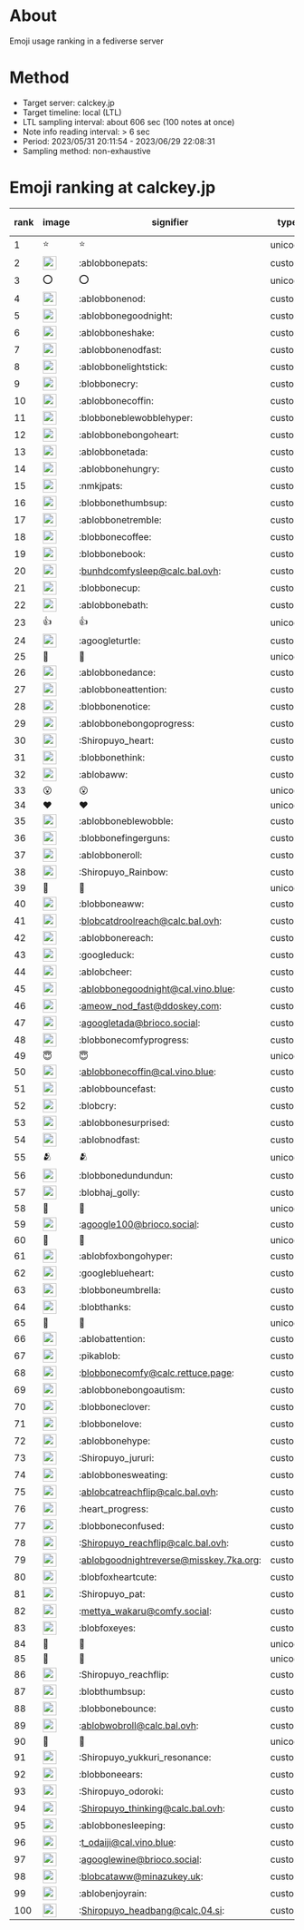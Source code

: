 # About
Emoji usage ranking in a fediverse server

# Method
- Target server: calckey.jp
- Target timeline: local (LTL)
- LTL sampling interval: about 606 sec (100 notes at once)
- Note info reading interval: > 6 sec
- Period: 2023/05/31 20:11:54 - 2023/06/29 22:08:31 
- Sampling method: non-exhaustive

# Emoji ranking at calckey.jp

|rank|image|signifier|type|frequency score|
|----|----|----|----|----|
|1|⭐|⭐|unicode|544|
|2|<img height="24" src="https://calckey.jp/emoji/ablobbonepats.webp">|:ablobbonepats:|custom|132|
|3|⭕|⭕|unicode|51|
|4|<img height="24" src="https://calckey.jp/emoji/ablobbonenod.webp">|:ablobbonenod:|custom|49|
|5|<img height="24" src="https://calckey.jp/emoji/ablobbonegoodnight.webp">|:ablobbonegoodnight:|custom|49|
|6|<img height="24" src="https://calckey.jp/emoji/ablobboneshake.webp">|:ablobboneshake:|custom|40|
|7|<img height="24" src="https://calckey.jp/emoji/ablobbonenodfast.webp">|:ablobbonenodfast:|custom|39|
|8|<img height="24" src="https://calckey.jp/emoji/ablobbonelightstick.webp">|:ablobbonelightstick:|custom|30|
|9|<img height="24" src="https://calckey.jp/emoji/blobbonecry.webp">|:blobbonecry:|custom|27|
|10|<img height="24" src="https://calckey.jp/emoji/ablobbonecoffin.webp">|:ablobbonecoffin:|custom|25|
|11|<img height="24" src="https://calckey.jp/emoji/blobboneblewobblehyper.webp">|:blobboneblewobblehyper:|custom|20|
|12|<img height="24" src="https://calckey.jp/emoji/ablobbonebongoheart.webp">|:ablobbonebongoheart:|custom|20|
|13|<img height="24" src="https://calckey.jp/emoji/ablobbonetada.webp">|:ablobbonetada:|custom|20|
|14|<img height="24" src="https://calckey.jp/emoji/ablobbonehungry.webp">|:ablobbonehungry:|custom|20|
|15|<img height="24" src="https://calckey.jp/emoji/nmkjpats.webp">|:nmkjpats:|custom|17|
|16|<img height="24" src="https://calckey.jp/emoji/blobbonethumbsup.webp">|:blobbonethumbsup:|custom|14|
|17|<img height="24" src="https://calckey.jp/emoji/ablobbonetremble.webp">|:ablobbonetremble:|custom|14|
|18|<img height="24" src="https://calckey.jp/emoji/blobbonecoffee.webp">|:blobbonecoffee:|custom|14|
|19|<img height="24" src="https://calckey.jp/emoji/blobbonebook.webp">|:blobbonebook:|custom|12|
|20|<img height="24" src="https://calckey.jp/emoji/bunhdcomfysleep.webp">|:bunhdcomfysleep@calc.bal.ovh:|custom|12|
|21|<img height="24" src="https://calckey.jp/emoji/blobbonecup.webp">|:blobbonecup:|custom|12|
|22|<img height="24" src="https://calckey.jp/emoji/ablobbonebath.webp">|:ablobbonebath:|custom|11|
|23|👍|👍|unicode|10|
|24|<img height="24" src="https://calckey.jp/emoji/agoogleturtle.webp">|:agoogleturtle:|custom|9|
|25|🎉|🎉|unicode|9|
|26|<img height="24" src="https://calckey.jp/emoji/ablobbonedance.webp">|:ablobbonedance:|custom|9|
|27|<img height="24" src="https://calckey.jp/emoji/ablobboneattention.webp">|:ablobboneattention:|custom|8|
|28|<img height="24" src="https://calckey.jp/emoji/blobbonenotice.webp">|:blobbonenotice:|custom|8|
|29|<img height="24" src="https://calckey.jp/emoji/ablobbonebongoprogress.webp">|:ablobbonebongoprogress:|custom|8|
|30|<img height="24" src="https://calckey.jp/emoji/Shiropuyo_heart.webp">|:Shiropuyo_heart:|custom|8|
|31|<img height="24" src="https://calckey.jp/emoji/blobbonethink.webp">|:blobbonethink:|custom|8|
|32|<img height="24" src="https://calckey.jp/emoji/ablobaww.webp">|:ablobaww:|custom|7|
|33|😮|😮|unicode|6|
|34|❤|❤|unicode|6|
|35|<img height="24" src="https://calckey.jp/emoji/ablobboneblewobble.webp">|:ablobboneblewobble:|custom|6|
|36|<img height="24" src="https://calckey.jp/emoji/blobbonefingerguns.webp">|:blobbonefingerguns:|custom|6|
|37|<img height="24" src="https://calckey.jp/emoji/ablobboneroll.webp">|:ablobboneroll:|custom|5|
|38|<img height="24" src="https://calckey.jp/emoji/Shiropuyo_Rainbow.webp">|:Shiropuyo_Rainbow:|custom|5|
|39|🤝|🤝|unicode|5|
|40|<img height="24" src="https://calckey.jp/emoji/blobboneaww.webp">|:blobboneaww:|custom|5|
|41|<img height="24" src="https://calckey.jp/emoji/blobcatdroolreach.webp">|:blobcatdroolreach@calc.bal.ovh:|custom|5|
|42|<img height="24" src="https://calckey.jp/emoji/ablobbonereach.webp">|:ablobbonereach:|custom|5|
|43|<img height="24" src="https://calckey.jp/emoji/googleduck.webp">|:googleduck:|custom|5|
|44|<img height="24" src="https://calckey.jp/emoji/ablobcheer.webp">|:ablobcheer:|custom|4|
|45|<img height="24" src="https://calckey.jp/emoji/ablobbonegoodnight.webp">|:ablobbonegoodnight@cal.vino.blue:|custom|4|
|46|<img height="24" src="https://calckey.jp/emoji/ameow_nod_fast.webp">|:ameow_nod_fast@ddoskey.com:|custom|4|
|47|<img height="24" src="https://calckey.jp/emoji/agoogletada.webp">|:agoogletada@brioco.social:|custom|4|
|48|<img height="24" src="https://calckey.jp/emoji/blobbonecomfyprogress.webp">|:blobbonecomfyprogress:|custom|4|
|49|😇|😇|unicode|4|
|50|<img height="24" src="https://calckey.jp/emoji/ablobbonecoffin.webp">|:ablobbonecoffin@cal.vino.blue:|custom|4|
|51|<img height="24" src="https://calckey.jp/emoji/ablobbouncefast.webp">|:ablobbouncefast:|custom|4|
|52|<img height="24" src="https://calckey.jp/emoji/blobcry.webp">|:blobcry:|custom|4|
|53|<img height="24" src="https://calckey.jp/emoji/ablobbonesurprised.webp">|:ablobbonesurprised:|custom|4|
|54|<img height="24" src="https://calckey.jp/emoji/ablobnodfast.webp">|:ablobnodfast:|custom|4|
|55|🫂|🫂|unicode|4|
|56|<img height="24" src="https://calckey.jp/emoji/blobbonedundundun.webp">|:blobbonedundundun:|custom|4|
|57|<img height="24" src="https://calckey.jp/emoji/blobhaj_golly.webp">|:blobhaj_golly:|custom|3|
|58|🦀|🦀|unicode|3|
|59|<img height="24" src="https://calckey.jp/emoji/agoogle100.webp">|:agoogle100@brioco.social:|custom|3|
|60|🍔|🍔|unicode|3|
|61|<img height="24" src="https://calckey.jp/emoji/ablobfoxbongohyper.webp">|:ablobfoxbongohyper:|custom|3|
|62|<img height="24" src="https://calckey.jp/emoji/googleblueheart.webp">|:googleblueheart:|custom|3|
|63|<img height="24" src="https://calckey.jp/emoji/blobboneumbrella.webp">|:blobboneumbrella:|custom|3|
|64|<img height="24" src="https://calckey.jp/emoji/blobthanks.webp">|:blobthanks:|custom|3|
|65|🍆|🍆|unicode|3|
|66|<img height="24" src="https://calckey.jp/emoji/ablobattention.webp">|:ablobattention:|custom|3|
|67|<img height="24" src="https://calckey.jp/emoji/pikablob.webp">|:pikablob:|custom|3|
|68|<img height="24" src="https://calckey.jp/emoji/blobbonecomfy.webp">|:blobbonecomfy@calc.rettuce.page:|custom|3|
|69|<img height="24" src="https://calckey.jp/emoji/ablobbonebongoautism.webp">|:ablobbonebongoautism:|custom|3|
|70|<img height="24" src="https://calckey.jp/emoji/blobboneclover.webp">|:blobboneclover:|custom|3|
|71|<img height="24" src="https://calckey.jp/emoji/blobbonelove.webp">|:blobbonelove:|custom|3|
|72|<img height="24" src="https://calckey.jp/emoji/ablobbonehype.webp">|:ablobbonehype:|custom|3|
|73|<img height="24" src="https://calckey.jp/emoji/Shiropuyo_jururi.webp">|:Shiropuyo_jururi:|custom|3|
|74|<img height="24" src="https://calckey.jp/emoji/ablobbonesweating.webp">|:ablobbonesweating:|custom|3|
|75|<img height="24" src="https://calckey.jp/emoji/ablobcatreachflip.webp">|:ablobcatreachflip@calc.bal.ovh:|custom|3|
|76|<img height="24" src="https://calckey.jp/emoji/heart_progress.webp">|:heart_progress:|custom|3|
|77|<img height="24" src="https://calckey.jp/emoji/blobboneconfused.webp">|:blobboneconfused:|custom|3|
|78|<img height="24" src="https://calckey.jp/emoji/Shiropuyo_reachflip.webp">|:Shiropuyo_reachflip@calc.bal.ovh:|custom|3|
|79|<img height="24" src="https://calckey.jp/emoji/ablobgoodnightreverse.webp">|:ablobgoodnightreverse@misskey.7ka.org:|custom|3|
|80|<img height="24" src="https://calckey.jp/emoji/blobfoxheartcute.webp">|:blobfoxheartcute:|custom|3|
|81|<img height="24" src="https://calckey.jp/emoji/Shiropuyo_pat.webp">|:Shiropuyo_pat:|custom|2|
|82|<img height="24" src="https://calckey.jp/emoji/mettya_wakaru.webp">|:mettya_wakaru@comfy.social:|custom|2|
|83|<img height="24" src="https://calckey.jp/emoji/blobfoxeyes.webp">|:blobfoxeyes:|custom|2|
|84|🤯|🤯|unicode|2|
|85|🦆|🦆|unicode|2|
|86|<img height="24" src="https://calckey.jp/emoji/Shiropuyo_reachflip.webp">|:Shiropuyo_reachflip:|custom|2|
|87|<img height="24" src="https://calckey.jp/emoji/blobthumbsup.webp">|:blobthumbsup:|custom|2|
|88|<img height="24" src="https://calckey.jp/emoji/blobbonebounce.webp">|:blobbonebounce:|custom|2|
|89|<img height="24" src="https://calckey.jp/emoji/ablobwobroll.webp">|:ablobwobroll@calc.bal.ovh:|custom|2|
|90|🍚|🍚|unicode|2|
|91|<img height="24" src="https://calckey.jp/emoji/Shiropuyo_yukkuri_resonance.webp">|:Shiropuyo_yukkuri_resonance:|custom|2|
|92|<img height="24" src="https://calckey.jp/emoji/blobboneears.webp">|:blobboneears:|custom|2|
|93|<img height="24" src="https://calckey.jp/emoji/Shiropuyo_odoroki.webp">|:Shiropuyo_odoroki:|custom|2|
|94|<img height="24" src="https://calckey.jp/emoji/Shiropuyo_thinking.webp">|:Shiropuyo_thinking@calc.bal.ovh:|custom|2|
|95|<img height="24" src="https://calckey.jp/emoji/ablobbonesleeping.webp">|:ablobbonesleeping:|custom|2|
|96|<img height="24" src="https://calckey.jp/emoji/t_odaiji.webp">|:t_odaiji@cal.vino.blue:|custom|2|
|97|<img height="24" src="https://calckey.jp/emoji/agooglewine.webp">|:agooglewine@brioco.social:|custom|2|
|98|<img height="24" src="https://calckey.jp/emoji/blobcataww.webp">|:blobcataww@minazukey.uk:|custom|2|
|99|<img height="24" src="https://calckey.jp/emoji/ablobenjoyrain.webp">|:ablobenjoyrain:|custom|2|
|100|<img height="24" src="https://calckey.jp/emoji/Shiropuyo_headbang.webp">|:Shiropuyo_headbang@calc.04.si:|custom|2|
